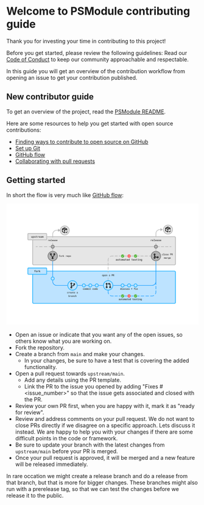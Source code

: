 <!--
    https://docs.github.com/en/communities/setting-up-your-project-for-healthy-contributions/setting-guidelines-for-repository-contributors
-->

# Welcome to PSModule contributing guide <!-- omit in toc -->

Thank you for investing your time in contributing to this project!

Before you get started, please review the following guidelines:
Read our [Code of Conduct](./CODE_OF_CONDUCT.md) to keep our community approachable and respectable.

In this guide you will get an overview of the contribution workflow from opening an issue to get your contribution published.

## New contributor guide

To get an overview of the project, read the [PSModule README](../profile/README.md).

Here are some resources to help you get started with open source contributions:

- [Finding ways to contribute to open source on GitHub](https://docs.github.com/en/get-started/exploring-projects-on-github/finding-ways-to-contribute-to-open-source-on-github)
- [Set up Git](https://docs.github.com/en/get-started/quickstart/set-up-git)
- [GitHub flow](https://docs.github.com/en/get-started/quickstart/github-flow)
- [Collaborating with pull requests](https://docs.github.com/en/github/collaborating-with-pull-requests)

## Getting started

In short the flow is very much like [GitHub flow](https://docs.github.com/en/get-started/quickstart/github-flow):

![Contributing flow](../profile/contributionflow.png)

- Open an issue or indicate that you want any of the open issues, so others know what you are working on.
- Fork the repository.
- Create a branch from `main` and make your changes.
  - In your changes, be sure to have a test that is covering the added functionality.
- Open a pull request towards `upstream/main`.
  - Add any details using the PR template.
  - Link the PR to the issue you opened by adding "Fixes #<issue_number>" so that the issue gets associated and closed with the PR.
- Review your own PR first, when you are happy with it, mark it as "ready for review".
- Review and address comments on your pull request. We do not want to close PRs directly if we disagree on a specific approach.
  Lets discuss it instead. We are happy to help you with your changes if there are some difficult points in the code or framework.
- Be sure to update your branch with the latest changes from `upstream/main` before your PR is merged.
- Once your pull request is approved, it will be merged and a new feature will be released immediately.

In rare occation we might create a release branch and do a release from that branch, but that is more for bigger changes.
These branches might also run with a prerelease tag, so that we can test the changes before we release it to the public.
